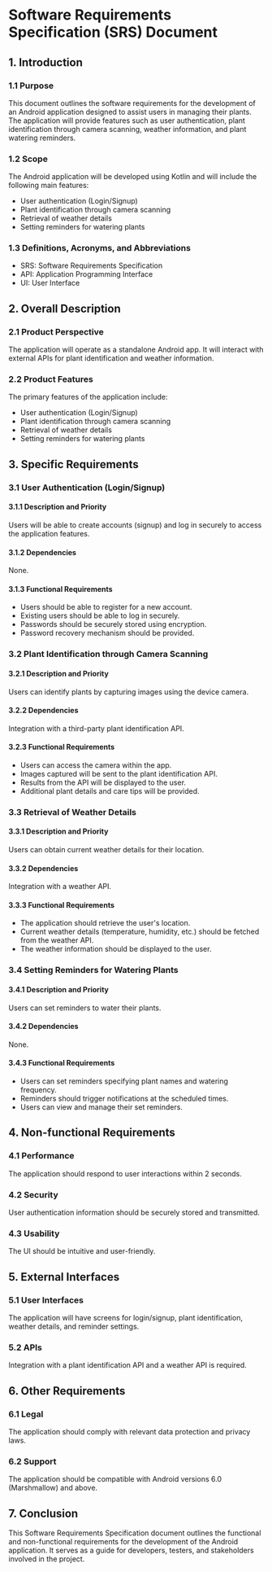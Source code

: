 # Software Requirements Specification (SRS) Document

## 1. Introduction

### 1.1 Purpose
This document outlines the software requirements for the development of an Android application designed to assist users in managing their plants. The application will provide features such as user authentication, plant identification through camera scanning, weather information, and plant watering reminders.

### 1.2 Scope
The Android application will be developed using Kotlin and will include the following main features:
- User authentication (Login/Signup)
- Plant identification through camera scanning
- Retrieval of weather details
- Setting reminders for watering plants

### 1.3 Definitions, Acronyms, and Abbreviations
- SRS: Software Requirements Specification
- API: Application Programming Interface
- UI: User Interface

## 2. Overall Description

### 2.1 Product Perspective
The application will operate as a standalone Android app. It will interact with external APIs for plant identification and weather information.

### 2.2 Product Features
The primary features of the application include:
- User authentication (Login/Signup)
- Plant identification through camera scanning
- Retrieval of weather details
- Setting reminders for watering plants

## 3. Specific Requirements

### 3.1 User Authentication (Login/Signup)

#### 3.1.1 Description and Priority
Users will be able to create accounts (signup) and log in securely to access the application features.

#### 3.1.2 Dependencies
None.

#### 3.1.3 Functional Requirements
- Users should be able to register for a new account.
- Existing users should be able to log in securely.
- Passwords should be securely stored using encryption.
- Password recovery mechanism should be provided.

### 3.2 Plant Identification through Camera Scanning

#### 3.2.1 Description and Priority
Users can identify plants by capturing images using the device camera.

#### 3.2.2 Dependencies
Integration with a third-party plant identification API.

#### 3.2.3 Functional Requirements
- Users can access the camera within the app.
- Images captured will be sent to the plant identification API.
- Results from the API will be displayed to the user.
- Additional plant details and care tips will be provided.

### 3.3 Retrieval of Weather Details

#### 3.3.1 Description and Priority
Users can obtain current weather details for their location.

#### 3.3.2 Dependencies
Integration with a weather API.

#### 3.3.3 Functional Requirements
- The application should retrieve the user's location.
- Current weather details (temperature, humidity, etc.) should be fetched from the weather API.
- The weather information should be displayed to the user.

### 3.4 Setting Reminders for Watering Plants

#### 3.4.1 Description and Priority
Users can set reminders to water their plants.

#### 3.4.2 Dependencies
None.

#### 3.4.3 Functional Requirements
- Users can set reminders specifying plant names and watering frequency.
- Reminders should trigger notifications at the scheduled times.
- Users can view and manage their set reminders.

## 4. Non-functional Requirements

### 4.1 Performance
The application should respond to user interactions within 2 seconds.

### 4.2 Security
User authentication information should be securely stored and transmitted.

### 4.3 Usability
The UI should be intuitive and user-friendly.

## 5. External Interfaces

### 5.1 User Interfaces
The application will have screens for login/signup, plant identification, weather details, and reminder settings.

### 5.2 APIs
Integration with a plant identification API and a weather API is required.

## 6. Other Requirements

### 6.1 Legal
The application should comply with relevant data protection and privacy laws.

### 6.2 Support
The application should be compatible with Android versions 6.0 (Marshmallow) and above.

## 7. Conclusion

This Software Requirements Specification document outlines the functional and non-functional requirements for the development of the Android application. It serves as a guide for developers, testers, and stakeholders involved in the project.
